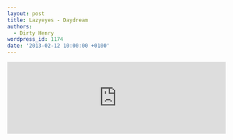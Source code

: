 ```yaml
---
layout: post
title: Lazyeyes - Daydream
authors:
  - Dirty Henry
wordpress_id: 1174
date: '2013-02-12 10:00:00 +0100'
---
```

<iframe width="100%" height="166" scrolling="no" frameborder="no" src="https://w.soundcloud.com/player/?url=http%3A%2F%2Fapi.soundcloud.com%2Ftracks%2F67443576"></iframe>
